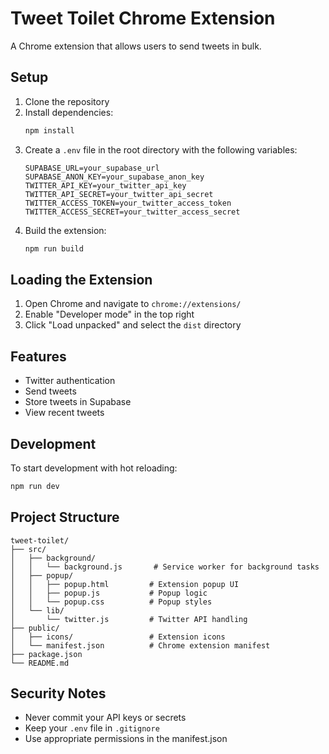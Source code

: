 # Tweet Toilet Chrome Extension

A Chrome extension that allows users to send tweets in bulk.

## Setup

1. Clone the repository
2. Install dependencies:
   ```bash
   npm install
   ```
3. Create a `.env` file in the root directory with the following variables:
   ```
   SUPABASE_URL=your_supabase_url
   SUPABASE_ANON_KEY=your_supabase_anon_key
   TWITTER_API_KEY=your_twitter_api_key
   TWITTER_API_SECRET=your_twitter_api_secret
   TWITTER_ACCESS_TOKEN=your_twitter_access_token
   TWITTER_ACCESS_SECRET=your_twitter_access_secret
   ```
4. Build the extension:
   ```bash
   npm run build
   ```

## Loading the Extension

1. Open Chrome and navigate to `chrome://extensions/`
2. Enable "Developer mode" in the top right
3. Click "Load unpacked" and select the `dist` directory

## Features

- Twitter authentication
- Send tweets
- Store tweets in Supabase
- View recent tweets

## Development

To start development with hot reloading:
```bash
npm run dev
```

## Project Structure

```
tweet-toilet/
├── src/
│   ├── background/
│   │   └── background.js       # Service worker for background tasks
│   ├── popup/
│   │   ├── popup.html         # Extension popup UI
│   │   ├── popup.js           # Popup logic
│   │   └── popup.css          # Popup styles
│   └── lib/
│       └── twitter.js         # Twitter API handling
├── public/
│   ├── icons/                 # Extension icons
│   └── manifest.json          # Chrome extension manifest
├── package.json
└── README.md
```

## Security Notes

- Never commit your API keys or secrets
- Keep your `.env` file in `.gitignore`
- Use appropriate permissions in the manifest.json 
